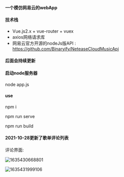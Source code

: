 #### 一个模仿网易云的webApp
#### 技术栈

- Vue.js2.x + vue-router + vuex
- axios网络请求库
- 网易云官方开源的nodeJs版API : https://github.com/Binaryify/NeteaseCloudMusicApi

#### 后面会持续更新


#### 启动node服务器
node app.js

#### use
npm i 

npm run serve

npm run build



#### 2021-10-28更新了歌单评论列表



评论界面:

![1635430668801](C:\Users\蔡舒浙\AppData\Roaming\Typora\typora-user-images\1635430668801.png)

![1635431999106](C:\Users\蔡舒浙\AppData\Roaming\Typora\typora-user-images\1635431999106.png)